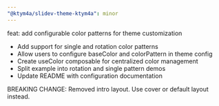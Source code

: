 ```yaml
---
"@ktym4a/slidev-theme-ktym4a": minor
---
```


feat: add configurable color patterns for theme customization

- Add support for single and rotation color patterns
- Allow users to configure baseColor and colorPattern in theme config
- Create useColor composable for centralized color management
- Split example into rotation and single pattern demos
- Update README with configuration documentation

BREAKING CHANGE: Removed intro layout. Use cover or default layout instead.